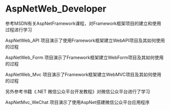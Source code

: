 # AspNetWeb_Developer

参考MSDN有关AspNetFramework课程，对Framework框架项目的建立和使用过程进行学习

  AspNetWeb_API 项目演示了使用Framework框架建立WebAPI项目及其如何使用的过程

  AspNetWeb_Form 项目演示了Framework框架建立WebForm项目及其如何使用的过程

  AspNetWeb_Mvc 项目演示了Framework框架建立WebMVC项目及其如何使用的过程

另外参考书籍《.NET 微信公众平台开发教程》对微信公众平台进行了学习

  AspNetMvc_WeChat 项目演示了使用AspNet搭建微信公众平台应用程序

